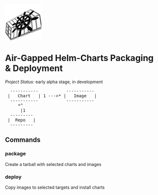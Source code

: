 ![Logo](https://github.com/SysBind/chartpack/blob/master/logo.png)

# Air-Gapped Helm-Charts Packaging & Deployment

_Project Status:_ early alpha stage, in development

<pre>
  -----------           -----------
 |   Chart   | 1 --->* |   Image   |
  -----------           -----------
     *^
      |1
  ---------
 |  Repo   |
  ---------
</pre>

## Commands


### package

Create a tarball with selected charts and images


### deploy 

Copy images to selected targets and install charts 
